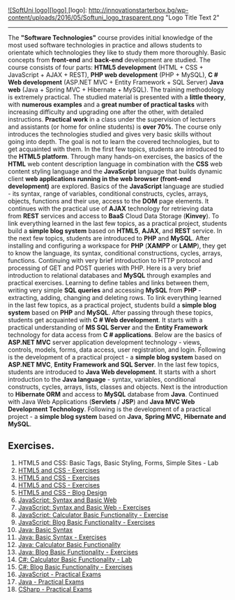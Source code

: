 <a href="https://softuni.bg/trainings/1714/software-technologies-october-2017">  ![SoftUni logo][logo] <a/>
[logo]: http://innovationstarterbox.bg/wp-content/uploads/2016/05/Softuni_logo_trasparent.png "Logo Title Text 2"

---
The **"Software Technologies"** course provides initial knowledge of the most used software technologies in practice and allows students to orientate which technologies they like to study them more thoroughly. Basic concepts from **front-end** and **back-end** development are studied. The course consists of four parts: **HTML5 development** (HTML + CSS + JavaScript + AJAX + REST), **PHP web development** (PHP + MySQL), **C # Web development** (ASP.NET MVC + Entity Framework + SQL Server) **Java web** (Java + Spring MVC + Hibernate + MySQL). The training methodology is extremely practical. The studied material is presented with a **little theory**, with **numerous examples** and a **great number of practical tasks** with increasing difficulty and upgrading one after the other, with detailed instructions. **Practical work** in a class under the supervision of lecturers and assistants (or home for online students) is **over 70%**. The course only introduces the technologies studied and gives very basic skills without going into depth. The goal is not to learn the covered technologies, but to get acquainted with them. In the first few topics, students are introduced to the **HTML5 platform**. Through many hands-on exercises, the basics of the **HTML** web content description language in combination with the **CSS** web content styling language and the **JavaScript** language that builds dynamic client **web applications running in the web browser (front-end development)** are explored. Basics of the **JavaScript** language are studied - its syntax, range of variables, conditional constructs, cycles, arrays, objects, functions and their use, access to the **DOM** page elements. It continues with the practical use of **AJAX** technology for retrieving data from **REST** services and access to **BaaS** Cloud Data Storage (**Kinvey**). To link everything learned in the last few topics, as a practical project, students build a **simple blog system** based on **HTML5**, **AJAX**,  and **REST** service. In the next few topics, students are introduced to **PHP** and **MySQL**. After installing and configuring a workspace for **PHP** (**XAMPP** or **LAMP**), they get to know the language, its syntax, conditional constructions, cycles, arrays, functions. Continuing with very brief introduction to HTTP protocol and processing of GET and POST queries with PHP. Here is a very brief introduction to relational databases and **MySQL** through examples and practical exercises. Learning to define tables and links between them, writing very simple **SQL queries** and accessing **MySQL** from **PHP** - extracting, adding, changing and deleting rows. To link everything learned in the last few topics, as a practical project, students build a **simple blog system** based on **PHP** and **MySQL**. After passing through these topics, students get acquainted with **C # Web development**. It starts with a practical understanding of **MS SQL Server** and the **Entity Framework** technology for data access from **C # applications**. Below are the basics of **ASP.NET MVC** server application development technology - views, controls, models, forms, data access, user registration, and login. Following is the development of a practical project - a **simple blog system** based on **ASP.NET MVC**, **Entity Framework and SQL Server**. In the last few topics, students are introduced to **Java Web development**. It starts with a short introduction to the **Java language** - syntax, variables, conditional constructs, cycles, arrays, lists, classes and objects. Next is the introduction to **Hibernate ORM** and access to **MySQL** database from **Java**. Continued with Java Web Applications (**Servlets** / **JSP**) and **Java MVC Web Development Technology**. Following is the development of a practical project - a **simple blog system** based on **Java**, **Spring MVC**, **Hibernate and MySQL**.

## Exercises.
1. HTML5 and CSS: Basic Tags, Basic Styling, Forms, Simple Sites - Lab
2. <a href="https://github.com/TonchoLozev/Course-Software-Technologies/tree/master/01.Exercise-HTML"> HTML5 and CSS - Exercises </a> 
3. <a href="https://github.com/TonchoLozev/Course-Software-Technologies/tree/master/02.Exercise-CSS"> HTML5 and CSS - Exercises </a>
4. <a href="https://github.com/TonchoLozev/Course-Software-Technologies/tree/master/03.Exercise-HTML5-and-CSS"> HTML5 and CSS - Exercises </a>  
5. <a href="https://github.com/TonchoLozev/Course-Software-Technologies/tree/master/04.SoftUniBlog(HTML%20and%20CSS)"> HTML5 and CSS - Blog Design </a> 
6. <a href="https://github.com/TonchoLozev/Course-Software-Technologies/tree/master/JavaScript/Labs%20and%20Exercises/01.Lab-JS-Syntax"> JavaScript: Syntax and Basic Web </a>
7. <a href="https://github.com/TonchoLozev/Course-Software-Technologies/tree/master/JavaScript/Labs%20and%20Exercises/02.Exercise-JS-Syntax"> JavaScript: Syntax and Basic Web - Exercises </a>
8. <a href="https://github.com/TonchoLozev/Course-Software-Technologies/tree/master/JavaScript/Labs%20and%20Exercises/03.JS-Calculator"> JavaScript: Calculator Basic Functionality - Exercise </a>
9. <a href="https://github.com/TonchoLozev/Course-Software-Technologies/tree/master/JavaScript/Labs%20and%20Exercises/04.JS-Blog"> JavaScript: Blog Basic Functionality - Exercises </a>
10. <a href="https://github.com/TonchoLozev/Course-Software-Technologies/tree/master/Java/Labs%20and%20Exercises/01.Lab-Java-Syntax/src/com"> Java: Basic Syntax </a>
11. <a href="https://github.com/TonchoLozev/Course-Software-Technologies/tree/master/Java/Labs%20and%20Exercises/02.Exercise-Java-Syntax/src"> Java: Basic Syntax - Exercises  </a>
12. <a href="https://github.com/TonchoLozev/Course-Software-Technologies/tree/master/Java/Labs%20and%20Exercises/03.Java-Calculator"> Java: Calculator Basic Functionality </a>
13. <a href="https://github.com/TonchoLozev/Course-Software-Technologies/tree/master/Java/Labs%20and%20Exercises/04.Java-Blog"> Java: Blog Basic Functionality - Exercises </a>
14. <a href="https://github.com/TonchoLozev/Course-Software-Technologies/tree/master/C%23/Labs%20and%20Exercises/01.C%23-Calculator"> C#: Calculator Basic Functionality - Lab </a>
15. <a href="https://github.com/TonchoLozev/Course-Software-Technologies/tree/master/C%23/Labs%20and%20Exercises/02.C%23-Blog"> C#: Blog Basic Functionality - Exercises </a>
16. <a href="https://github.com/TonchoLozev/Course-Software-Technologies/tree/master/JavaScript/Exams"> JavaScript - Practical Exams </a>
17. <a href="https://github.com/TonchoLozev/Course-Software-Technologies/tree/master/Java/Exams">  Java - Practical Exams </a>
18. <a href="https://github.com/TonchoLozev/Course-Software-Technologies/tree/master/C%23/Exams">  CSharp - Practical Exams </a>